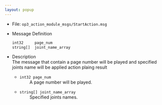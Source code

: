 ```yaml
---
layout: popup
---
```


- File: `op3_action_module_msgs/StartAction.msg`
- Message Definition
    ```py
    int32     page_num
    string[]  joint_name_array
    ```

- Description  
The message that contain a page number will be played and specified joints name will be applied action plaing result  

    * `int32 page_num`  
&emsp;&emsp; A page number will be played.  

    * `string[] joint_name_array`  
&emsp;&emsp; Specified joints names.   
